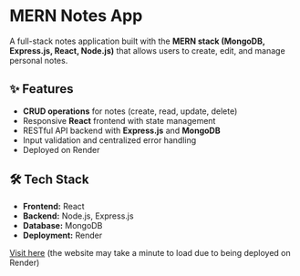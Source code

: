 # MERN Notes App

A full-stack notes application built with the **MERN stack (MongoDB, Express.js, React, Node.js)** that allows users to create, edit, and manage personal notes.  

## ✨ Features
- **CRUD operations** for notes (create, read, update, delete)  
- Responsive **React** frontend with state management 
- RESTful API backend with **Express.js** and **MongoDB**  
- Input validation and centralized error handling  
- Deployed on Render

## 🛠 Tech Stack
- **Frontend:** React
- **Backend:** Node.js, Express.js  
- **Database:** MongoDB 
- **Deployment:** Render

[Visit here](https://mern-noteboard-ag2f.onrender.com) (the website may take a minute to load due to being deployed on Render)
